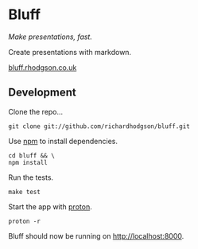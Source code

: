 # Bluff

*Make presentations, fast.*

Create presentations with markdown.

[bluff.rhodgson.co.uk](http://bluff.rhodgson.co.uk)

## Development

Clone the repo...

    git clone git://github.com/richardhodgson/bluff.git

Use [npm](http://npmjs.org) to install dependencies.

    cd bluff && \
    npm install

Run the tests.

    make test

Start the app with [proton](http://use.no.de/proton).

    proton -r

Bluff should now be running on [http://localhost:8000](http://localhost:8000).

